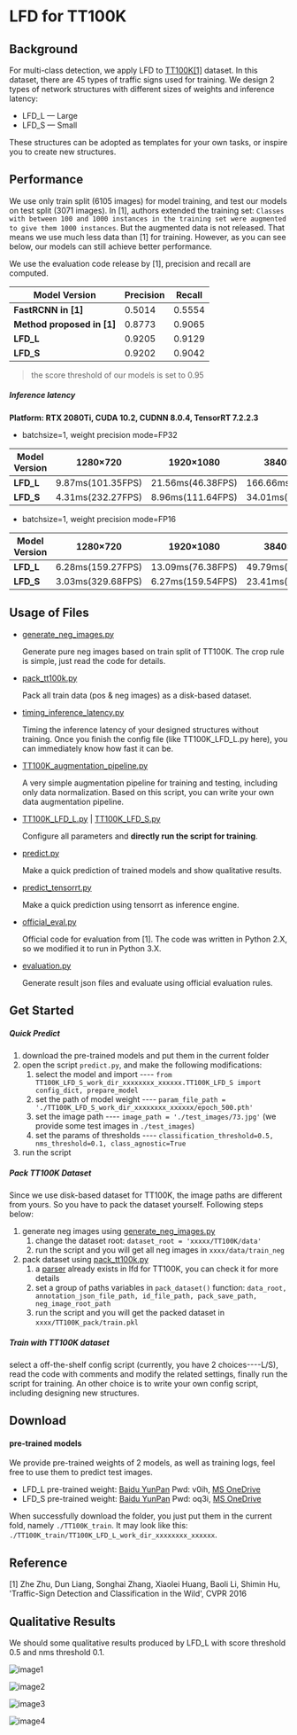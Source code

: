 # LFD for TT100K

## Background
For multi-class detection, we apply LFD to [TT100K[1]](http://cg.cs.tsinghua.edu.cn/traffic-sign/) dataset. In this dataset, there are 45 types of traffic signs used for training. 
We design 2 types of network structures with different sizes of weights and inference latency:
* LFD_L — Large
* LFD_S — Small

These structures can be adopted as templates for your own tasks, or inspire you to create new structures.

## Performance
We use only train split (6105 images) for model training, and test our models on test split (3071 images). In [1], authors extended the training set: `Classes with
between 100 and 1000 instances in the training set were augmented to give them 1000 instances`. But the augmented data is not released. That means we use much less
data than [1] for training. However, as you can see below, our models can still achieve better performance.

We use the evaluation code release by [1], precision and recall are computed.

Model Version|Precision|Recall
------|--------|----------
**FastRCNN in [1]**|0.5014    |0.5554
**Method proposed in [1]**|0.8773 | 0.9065
**LFD_L**|0.9205 |0.9129 
**LFD_S**|0.9202 |0.9042 
> the score threshold of our models is set to 0.95

##### Inference latency

**Platform: RTX 2080Ti, CUDA 10.2, CUDNN 8.0.4, TensorRT 7.2.2.3**

* batchsize=1, weight precision mode=FP32

Model Version|1280×720|1920×1080|3840×2160
-------------|-------|-------|--------
**LFD_L**|9.87ms(101.35FPS)|21.56ms(46.38FPS)|166.66ms(6.00FPS)
**LFD_S**|4.31ms(232.27FPS)|8.96ms(111.64FPS)|34.01ms(29.36FPS)

* batchsize=1, weight precision mode=FP16

Model Version|1280×720|1920×1080|3840×2160
-------------|-------|-------|--------
**LFD_L**|6.28ms(159.27FPS)|13.09ms(76.38FPS)|49.79ms(20.09FPS)
**LFD_S**|3.03ms(329.68FPS)|6.27ms(159.54FPS)|23.41ms(42.72FPS)


## Usage of Files
* [generate_neg_images.py](./generate_neg_images.py) 
    
  Generate pure neg images based on train split of TT100K. The crop rule is simple, just read the code for details.
 
* [pack_tt100k.py](./pack_tt100k.py)
  
  Pack all train data (pos & neg images) as a disk-based dataset.
 
* [timing_inference_latency.py](./timing_inference_latency.py)

  Timing the inference latency of your designed structures without training. 
  Once you finish the config file (like TT100K_LFD_L.py here), you can immediately know how fast it can be.
 
* [TT100K_augmentation_pipeline.py](./TT100K_augmentation_pipeline.py)

  A very simple augmentation pipeline for training and testing, including only data normalization. Based on this script, you can write your own 
  data augmentation pipeline.
 
* [TT100K_LFD_L.py](./TT100K_LFD_L.py) | [TT100K_LFD_S.py](./TT100K_LFD_S.py)
  
  Configure all parameters and **directly run the script for training**.

* [predict.py](./predict.py)

  Make a quick prediction of trained models and show qualitative results.
 
* [predict_tensorrt.py](./predict_tensorrt.py)

  Make a quick prediction using tensorrt as inference engine.

* [official_eval.py](./official_eval.py)
  
  Official code for evaluation from [1]. The code was written in Python 2.X, so we modified it to run in Python 3.X.

* [evaluation.py](./evaluation.py)

  Generate result json files and evaluate using official evaluation rules.
  
## Get Started
##### Quick Predict
1. download the pre-trained models and put them in the current folder
2. open the script `predict.py`, and make the following modifications:
    1. select the model and import ---- `from TT100K_LFD_S_work_dir_xxxxxxxx_xxxxxx.TT100K_LFD_S import config_dict, prepare_model`
    2. set the path of model weight ---- `param_file_path = './TT100K_LFD_S_work_dir_xxxxxxxx_xxxxxx/epoch_500.pth'`
    3. set the image path ---- `image_path = './test_images/73.jpg'` (we provide some test images in `./test_images`)
    4. set the params of thresholds ---- `classification_threshold=0.5, nms_threshold=0.1, class_agnostic=True`
3. run the script

##### Pack TT100K Dataset
Since we use disk-based dataset for TT100K, the image paths are different from yours. So you have to pack the dataset yourself.
Following steps below:
1. generate neg images using [generate_neg_images.py](./generate_neg_images.py) 
   1. change the dataset root: `dataset_root = 'xxxxx/TT100K/data'`
   2. run the script and you will get all neg images in `xxxx/data/train_neg`
2. pack dataset using [pack_tt100k.py](./pack_tt100k.py)
   1. a [parser](../lfd/data_pipeline/dataset/tt100k_parser.py) already exists in lfd for TT100K, you can check it for more details
   2. set a group of paths variables in `pack_dataset()` function: `data_root, annotation_json_file_path, id_file_path, pack_save_path, neg_image_root_path`
   3. run the script and you will get the packed dataset in `xxxx/TT100K_pack/train.pkl`

##### Train with TT100K dataset
select a off-the-shelf config script (currently, you have 2 choices----L/S), read the code with comments and modify the related settings, 
finally run the script for training.
An other choice is to write your own config script, including designing new structures. 

## Download
#### pre-trained models
We provide pre-trained weights of 2 models, as well as training logs, feel free to use them to predict test images. 

* LFD_L pre-trained weight: [Baidu YunPan](https://pan.baidu.com/s/1iJw2q9O32gDW4lGbPgZlLg) Pwd: v0ih,  [MS OneDrive](https://1drv.ms/u/s!Av9h0YMgxdaSkDQSvLmSlEwMWKZm?e=1MtIVy)
* LFD_S pre-trained weight: [Baidu YunPan](https://pan.baidu.com/s/1RMik83mCANSnIon_y_bP-w) Pwd: oq3i,  [MS OneDrive](https://1drv.ms/u/s!Av9h0YMgxdaSkDWMnXkHOleWsc-K?e=19Kbwg)

When successfully download the folder, you just put them in the current fold, namely `./TT100K_train`. It may look like this:
`./TT100K_train/TT100K_LFD_L_work_dir_xxxxxxxx_xxxxxx`.

## Reference
[1] Zhe Zhu, Dun Liang, Songhai Zhang, Xiaolei Huang, Baoli Li, Shimin Hu, 'Traffic-Sign Detection and Classification in the Wild', CVPR 2016

## Qualitative Results
We should some qualitative results produced by LFD_L with score threshold 0.5 and nms threshold 0.1.

![image1](https://github.com/YonghaoHe/wiki-images/blob/main/LFD-wiki/TT100K_test_results/73_result_compressed.jpg)

![image2](https://github.com/YonghaoHe/wiki-images/blob/main/LFD-wiki/TT100K_test_results/66589_result_compressed.jpg)

![image3](https://github.com/YonghaoHe/wiki-images/blob/main/LFD-wiki/TT100K_test_results/74668_result_compressed.jpg)

![image4](https://github.com/YonghaoHe/wiki-images/blob/main/LFD-wiki/TT100K_test_results/94063_result_compressed.jpg)

